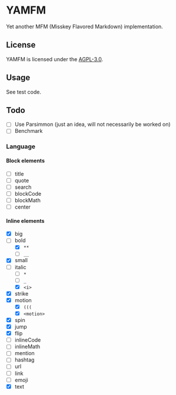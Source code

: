 # YAMFM
Yet another MFM (Misskey Flavored Markdown) implementation.

## License
YAMFM is licensed under the [AGPL-3.0](LICENSE).

## Usage
See test code.

## Todo
* [ ] Use Parsimmon (just an idea, will not necessarily be worked on)
* [ ] Benchmark

### Language
#### Block elements
* [ ] title
* [ ] quote
* [ ] search
* [ ] blockCode
* [ ] blockMath
* [ ] center

#### Inline elements
* [x] big
* [ ] bold
  * [x] `**`
  * [ ] `__`
* [x] small
* [ ] italic
  * [ ] `*`
  * [ ] `_`
  * [x] `<i>`
* [x] strike
* [x] motion
  * [x] `(((`
  * [x] `<motion>`
* [x] spin
* [x] jump
* [x] flip
* [ ] inlineCode
* [ ] inlineMath
* [ ] mention
* [ ] hashtag
* [ ] url
* [ ] link
* [ ] emoji
* [x] text
